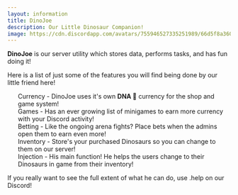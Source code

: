 ```yaml
---
layout: information
title: DinoJoe
description: Our Little Dinosaur Companion!
image: https://cdn.discordapp.com/avatars/755946527335251989/66d5f8a3608217b544b8a36eed085e52.png?size=128
---
```

<div class="text-center">
    <p><b>DinoJoe</b> is our server utility which stores data, performs tasks, and has fun doing it!</p>
    <p>Here is a list of just some of the features you will find being done by our little friend here!</p>
    <ul style="list-style-type: none;">
        <li><span class="text-success">Currency</span> - DinoJoe uses it's own <b>DNA 🧬</b> currency for the shop and game system!</li>
        <li><span class="text-success">Games</span> - Has an ever growing list of minigames to earn more currency with your Discord activity!</li>
        <li><span class="text-success">Betting</span> - Like the ongoing arena fights? Place bets when the admins open them to earn even more!</li>
        <li><span class="text-success">Inventory</span> - Store's your purchased Dinosaurs so you can change to them on our server!</li>
        <li><span class="text-success">Injection</span> - His main function! He helps the users change to their Dinosaurs in game from their inventory!</li>
    </ul>
    <p>If you really want to see the full extent of what he can do,  use <span class="text-discord">.help</span> on our Discord!</p>
</div>